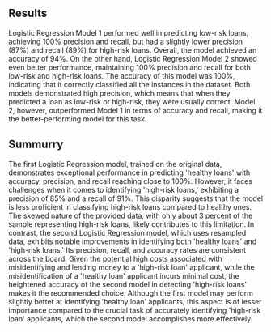 ## Results
Logistic Regression Model 1 performed well in predicting low-risk loans, achieving 100% precision and recall, but had a slightly lower precision (87%) and recall (89%) for high-risk loans. Overall, the model achieved an accuracy of 94%.
On the other hand, Logistic Regression Model 2 showed even better performance, maintaining 100% precision and recall for both low-risk and high-risk loans. The accuracy of this model was 100%, indicating that it correctly classified all the instances in the dataset.
Both models demonstrated high precision, which means that when they predicted a loan as low-risk or high-risk, they were usually correct. Model 2, however, outperformed Model 1 in terms of accuracy and recall, making it the better-performing model for this task.
## Summurry 
The first Logistic Regression model, trained on the original data, demonstrates exceptional performance in predicting 'healthy loans' with accuracy, precision, and recall reaching close to 100%. However, it faces challenges when it comes to identifying 'high-risk loans,' exhibiting a precision of 85% and a recall of 91%. This disparity suggests that the model is less proficient in classifying high-risk loans compared to healthy ones. The skewed nature of the provided data, with only about 3 percent of the sample representing high-risk loans, likely contributes to this limitation.
In contrast, the second Logistic Regression model, which uses resampled data, exhibits notable improvements in identifying both 'healthy loans' and 'high-risk loans.' Its precision, recall, and accuracy rates are consistent across the board. Given the potential high costs associated with misidentifying and lending money to a 'high-risk loan' applicant, while the misidentification of a 'healthy loan' applicant incurs minimal cost, the heightened accuracy of the second model in detecting 'high-risk loans' makes it the recommended choice. Although the first model may perform slightly better at identifying 'healthy loan' applicants, this aspect is of lesser importance compared to the crucial task of accurately identifying 'high-risk loan' applicants, which the second model accomplishes more effectively.